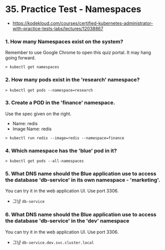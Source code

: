 # 35. Practice Test - Namespaces
- https://kodekloud.com/courses/certified-kubernetes-administrator-with-practice-tests-labs/lectures/12038867


### 1. How many Namespaces exist on the system?
Remember to use Google Chrome to open this quiz portal. It may hang going forward.

```
> kubectl get namespaces
```

### 2. How many pods exist in the 'research' namespace?

```
> kubectl get pods --namespace=research
```

### 3. Create a POD in the 'finance' namespace.
Use the spec given on the right.

- Name: redis
- Image Name: redis

```
> kubectl run redis --image=redis --namespace=finance
```

### 4. Which namespace has the 'blue' pod in it?

```
> kubectl get pods --all-namespaces
```

### 5. What DNS name should the Blue application use to access the database 'db-service' in its own namespace - 'marketing'.
You can try it in the web application UI. Use port 3306.

- 그냥 `db-service`

### 6. What DNS name should the Blue application use to access the database 'db-service' in the 'dev' namespace
You can try it in the web application UI. Use port 3306.

- 그냥 `db-service.dev.svc.cluster.local`
